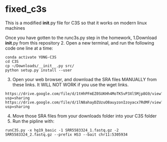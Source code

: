# fixed_c3s
This is a modified __init__.py file for C3S so that it works on modern linux machines

Once you have gotten to the runc3s.py step in the homework,
1.Download __init__.py from this repository
2. Open a new terminal, and run the following code one line at a time:
```
conda activate YONG-C3S
cd C3S
cp ~/Downloads/__init__.py src/
python setup.py install --user 
```
3. Open your web browser, and download the SRA files MANUALLY from these links. It WILL NOT WORK if you use the wget links.  
```
https://drive.google.com/file/d/1tHhPFmEZ0SUKHh4MoTK5vP3Xl5Mjp8G9/view?usp=sharing
https://drive.google.com/file/d/1lN8ahayDZUzuO8auyzonIzoyacx7RdMF/view?usp=sharing

```
4. Move those SRA files from your downloads folder into your C3S folder
5. Run the pipline with:
```
runC3S.py -x hg19_basic -1 SRR5583324_1.fastq.gz -2 SRR5583324_2.fastq.gz --prefix HS3 --bait chr11:5305934
```
